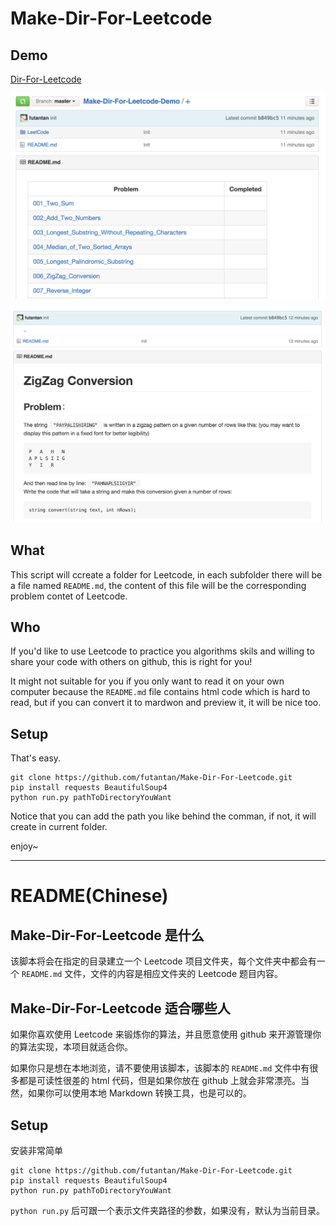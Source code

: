 Make-Dir-For-Leetcode
=====================
## Demo

[Dir-For-Leetcode](https://github.com/futantan/Dir-For-LeetCode)

![](/img/image1.png)

![](/img/image2.png)

## What

This script will ccreate a folder for Leetcode, in each subfolder there will be a file named `README.md`, the content of this file will be the corresponding problem contet of Leetcode.

## Who

If you'd like to use Leetcode to practice you algorithms skils and willing to share your code with others on github, this is right for you!

It might not suitable for you if you only want to read it on your own computer because the `README.md` file contains html code which is hard to read, but if you can convert it to mardwon and preview it, it will be nice too.

## Setup

That's easy.

```
git clone https://github.com/futantan/Make-Dir-For-Leetcode.git
pip install requests BeautifulSoup4
python run.py pathToDirectoryYouWant
```

Notice that you can add the path you like behind the comman, if not, it will create in current folder.

enjoy~

---
README(Chinese)
===============

## Make-Dir-For-Leetcode 是什么

该脚本将会在指定的目录建立一个 Leetcode 项目文件夹，每个文件夹中都会有一个 `README.md` 文件，文件的内容是相应文件夹的 Leetcode 题目内容。

## Make-Dir-For-Leetcode 适合哪些人

如果你喜欢使用 Leetcode 来锻炼你的算法，并且愿意使用 github 来开源管理你的算法实现，本项目就适合你。

如果你只是想在本地浏览，请不要使用该脚本，该脚本的 `README.md` 文件中有很多都是可读性很差的 html 代码，但是如果你放在 github 上就会非常漂亮。当然，如果你可以使用本地 Markdown 转换工具，也是可以的。

## Setup

安装非常简单

```
git clone https://github.com/futantan/Make-Dir-For-Leetcode.git
pip install requests BeautifulSoup4
python run.py pathToDirectoryYouWant
```

`python run.py` 后可跟一个表示文件夹路径的参数，如果没有，默认为当前目录。
